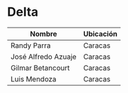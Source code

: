 # Delta

| Nombre               | Ubicación  |
| -------------------- | ---------- |
| Randy Parra          | Caracas    |
| José Alfredo Azuaje  | Caracas    |
| Gilmar Betancourt    | Caracas    |
| Luis Mendoza         | Caracas    |
